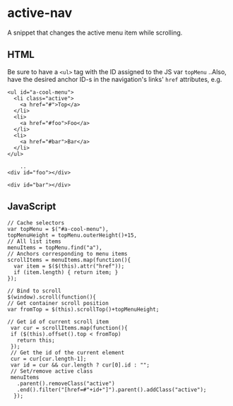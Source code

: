 # active-nav
A snippet that changes the active menu item while scrolling.

## HTML
Be sure to have a `<ul>` tag  with the ID assigned to the JS var `topMenu`
..Also, have the desired anchor ID-s in the navigation's links' `href` attributes, e.g.

    <ul id="a-cool-menu">
      <li class="active">
        <a href="#">Top</a>
      </li>
      <li>
        <a href="#foo">Foo</a>
      </li>
      <li>
        <a href="#bar">Bar</a>
      </li>
    </ul>
    
        ..
    <div id="foo"></div>

    <div id="bar"></div>




## JavaScript
    // Cache selectors
    var topMenu = $("#a-cool-menu"),
    topMenuHeight = topMenu.outerHeight()+15,
    // All list items
    menuItems = topMenu.find("a"),
    // Anchors corresponding to menu items
    scrollItems = menuItems.map(function(){
      var item = $($(this).attr("href"));
      if (item.length) { return item; }
    });

    // Bind to scroll
    $(window).scroll(function(){
    // Get container scroll position
    var fromTop = $(this).scrollTop()+topMenuHeight;

    // Get id of current scroll item
     var cur = scrollItems.map(function(){
     if ($(this).offset().top < fromTop)
       return this;
     });
     // Get the id of the current element
     cur = cur[cur.length-1];
     var id = cur && cur.length ? cur[0].id : "";
     // Set/remove active class
     menuItems
       .parent().removeClass("active")
       .end().filter("[href=#"+id+"]").parent().addClass("active");
      });​
